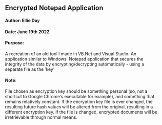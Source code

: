 ## Encrypted Notepad Application
#### Author: Ellie Day
#### Date: June 19th 2022

#### Purpose: 
A recreation of an old tool I made in VB.Net and Visual Studio. An application similar to Windows' Notepad application that secures the integrity of the data by encrypting/decrypting automatically - using a separate file as the 'key'

#### Note:
File chosen as encryption key should be something personal (so, not a shortcut to Google Chrome's executable for example), and something that remains relatively constant. If the encryption key file is ever changed, the resulting future hash values will be altered from the original, resulting in a different encryption key. If the file is changed, encrypted documents will be irretrievable through normal means.
